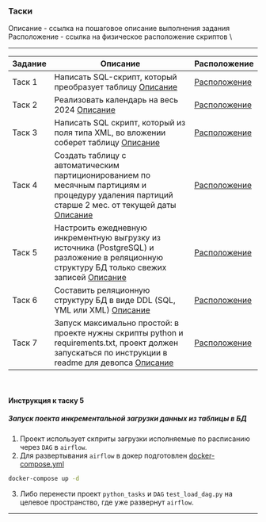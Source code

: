 ### Таски
Описание - ссылка на пошаговое описание выполнения задания \
Расположение - ссылка на физическое расположение скриптов \

<hr>

| Задание | Описание | Расположение |
|---------|----------|--------------|
| Таск 1  | Написать SQL-скрипт, который преобразует таблицу [Описание](https://github.com/SolonnikovDV/mvTest/blob/master/sql_tasks/task_1.md) |[Расположение](https://github.com/SolonnikovDV/mvTest/tree/master/sql_tasks)  |
| Таск 2  | Реализовать календарь на весь 2024 [Описание](https://github.com/SolonnikovDV/mvTest/blob/master/sql_tasks/task_2.md) |[Расположение](https://github.com/SolonnikovDV/mvTest/tree/master/sql_tasks)  |
| Таск 3  | Написать SQL скрипт, который из поля типа XML, во вложении соберет таблицу [Описание](https://github.com/SolonnikovDV/mvTest/blob/master/sql_tasks/task_3.md)|[Расположение](https://github.com/SolonnikovDV/mvTest/tree/master/sql_tasks)  |
| Таск 4  | Создать таблицу с автоматическим партиционированием по месячным партициям и процедуру удаления партиций старше 2 мес. от текущей даты [Описание](https://github.com/SolonnikovDV/mvTest/blob/master/sql_tasks/task_4/task_4.md) |[Расположение](https://github.com/SolonnikovDV/mvTest/tree/master/sql_tasks)  |
| Таск 5  | Настроить ежедневную инкрементную выгрузку из источника (PostgreSQL) и разложение в реляционную структуру БД только свежих записей [Описание](https://github.com/SolonnikovDV/mvTest/blob/master/dags/python_tasks/task_5.md) |[Расположение](https://github.com/SolonnikovDV/mvTest/tree/master/dags/python_tasks)  |
| Таск 6  | Составить реляционную структуру БД в виде DDL (SQL, YML или XML) [Описание](https://github.com/SolonnikovDV/mvTest/blob/master/dags/python_tasks/task_6.xml)|[Расположение](https://github.com/SolonnikovDV/mvTest/tree/master/dags/python_tasks)  |
| Таск 7  | Запуск максимально простой: в проекте нужны скрипты python и requirements.txt, проект должен запускаться по инструкции в readme для девопса [Описание](https://github.com/SolonnikovDV/mvTest/blob/master/csv_dowload/task_7.md)|[Расположение](https://github.com/SolonnikovDV/mvTest/tree/master/csv_dowload)  |

<br> 

#### Инструкция к таску 5 
##### Запуск поекта инкрементальной загрузки данных из таблицы в БД
1. Проект использует скприты загрузки исполняемые по расписанию через `DAG` в `airflow`.
2. Для развертывания `airflow`  в докер подготовлен [docker-compose.yml](https://github.com/SolonnikovDV/mvTest/blob/master/docker-compose.yaml)

```bash
docker-compose up -d
```
3. Либо перенести проект `python_tasks` и `DAG` `test_load_dag.py` на целевое пространство, где уже развернут `airflow`.
<hr>
